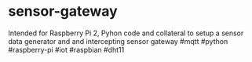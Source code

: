 # sensor-gateway
Intended for Raspberry Pi 2, Pyhon code and collateral to setup a sensor data generator and and intercepting sensor gateway #mqtt #python #raspberry-pi #iot #raspbian #dht11

